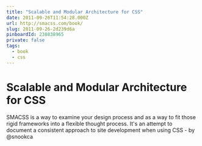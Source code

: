 ```yaml
---
title: "Scalable and Modular Architecture for CSS"
date: 2011-09-26T11:54:28.000Z
url: http://smacss.com/book/
slug: 2011-09-26-2d239d6a
pinboardId: 230838965
private: false
tags:
  - book
  - css
---
```


# Scalable and Modular Architecture for CSS

SMACSS is a way to examine your design process and as a way to fit those rigid frameworks into a flexible thought process. It's an attempt to document a consistent approach to site development when using CSS - by @snookca
